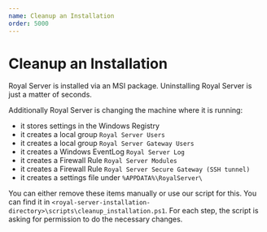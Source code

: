 ```yaml
---
name: Cleanup an Installation
order: 5000
---
```


# Cleanup an Installation

Royal Server is installed via an MSI package. Uninstalling Royal Server is just a matter of seconds.

Additionally Royal Server is changing the machine where it is running:

- it stores settings in the Windows Registry
- it creates a local group `Royal Server Users`
- it creates a local group `Royal Server Gateway Users`
- it creates a Windows EventLog `Royal Server Log`
- it creates a Firewall Rule `Royal Server Modules`
- it creates a Firewall Rule `Royal Server Secure Gateway (SSH tunnel)`
- it creates a settings file under `%APPDATA%\RoyalServer\`

You can either remove these items manually or use our script for this. You can find it in `<royal-server-installation-directory>\scripts\cleanup_installation.ps1`. For each step, the script is asking for permission to do the necessary changes.
